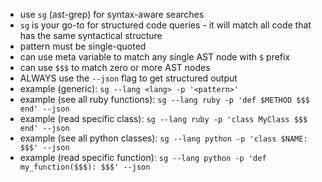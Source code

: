 - use `sg` (ast-grep) for syntax-aware searches
- `sg` is your go-to for structured code queries - it will match all code that has the same syntactical structure
- pattern must be single-quoted
- can use meta variable to match any single AST node with `$` prefix
- can use `$$$` to match zero or more AST nodes
- ALWAYS use the `--json` flag to get structured output
- example (generic): `sg --lang <lang> -p '<pattern>'`
- example (see all ruby functions): `sg --lang ruby -p 'def $METHOD $$$ end' --json`
- example (read specific class): `sg --lang ruby -p 'class MyClass $$$ end' --json`
- example (see all python classes): `sg --lang python -p 'class $NAME: $$$' --json`
- example (read specific function): `sg --lang python -p 'def my_function($$$): $$$' --json`
